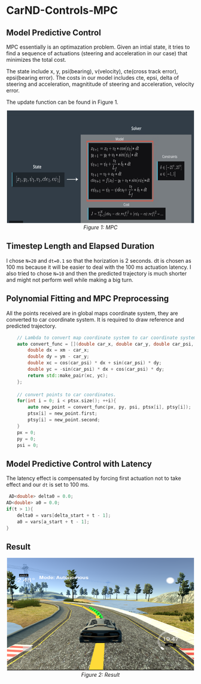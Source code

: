 # CarND-Controls-MPC

## Model Predictive Control

MPC essentially is an optimazation problem. Given an intial state, it tries to find a sequence of actuations (steering and acceleration in our case) that minimizes the total cost. 

The state include x, y, psi(bearing), v(velocity), cte(cross track error), epsi(bearing error). The costs in our model includes cte, epsi, delta of steering and acceleration, magnititude of steering and acceleration, velocity error.

The update function can be found in Figure 1.

<p align="center">
  <img src="report_img/mpc.png" width="500" height="300"/>
  <br>
  <em>Figure 1: MPC</em>
</p>

## Timestep Length and Elapsed Duration

I chose `N=20` and `dt=0.1` so that the horization is 2 seconds. dt is chosen as 100 ms because it will be easier to deal with the 100 ms actuation latency. I also tried to chose `N=10` and then the predicted trajectory is much shorter and might not perform well while making a big turn.

## Polynomial Fitting and MPC Preprocessing

All the points received are in global maps coordinate system, they are converted to car coordinate system. It is required to draw reference and predicted trajectory.

```c++
    // Lambda to convert map coordinate system to car coordinate system.
    auto convert_func = [](double car_x, double car_y, double car_psi, double xm, double ym){
        double dx = xm - car_x;
        double dy = ym - car_y;
        double xc = cos(car_psi) * dx + sin(car_psi) * dy;
        double yc = -sin(car_psi) * dx + cos(car_psi) * dy;
        return std::make_pair(xc, yc);
    }; 

    // convert points to car coordinates.
    for(int i = 0; i < ptsx.size(); ++i){
        auto new_point = convert_func(px, py, psi, ptsx[i], ptsy[i]);
        ptsx[i] = new_point.first;
        ptsy[i] = new_point.second;
    }
    px = 0;
    py = 0;
    psi = 0;
```
## Model Predictive Control with Latency

The latency effect is compensated by forcing first actuation not to take effect and our `dt` is set to 100 ms.

```c++
 AD<double> delta0 = 0.0; 
AD<double> a0 = 0.0; 
if(t > 1){
    delta0 = vars[delta_start + t - 1];
    a0 = vars[a_start + t - 1];
}
```

## Result

<p align="center">
  <img src="report_img/result.png" width="500" height="300"/>
  <br>
  <em>Figure 2: Result</em>
</p>

